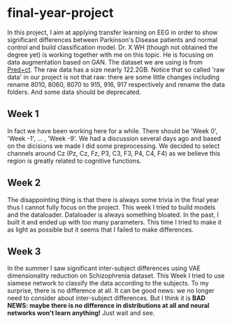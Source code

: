 # final-year-project
In this project, I aim at applying transfer learning on EEG in order to show significant differences between Parkinson's Disease patients and normal control and build classification model. 
Dr. X WH (though not obtained the degree yet) is working together with me on this topic. 
He is focusing on data augmentation based on GAN. 
The dataset we are using is from [Pred+ct](http://predict.cs.unm.edu/). 
The raw data has a size nearly 122.2GB. 
Notice that so called 'raw data' in our project is not that raw: there are some little changes including rename 8010, 8060, 8070 to 915, 916, 917 respectively and rename the data folders. 
And some data should be deprecated.

## Week 1
In fact we have been working here for a while. 
There should be 'Week 0', 'Week -1', ... , 'Week -9'.
We had a discussion several days ago and based on the dicisions we made I did some preprocessing.
We decided to select channels around Cz (Pz, Cz, Fz, P3, C3, F3, P4, C4, F4) as we believe this region is greatly related to cognitive functions.

## Week 2
The disappointing thing is that there is always some trivia in the final year thus I cannot fully focus on the project. 
This week I tried to build models and the dataloader. 
Dataloader is always something bloated. 
In the past, I built it and ended up with too many parameters. 
This time I tried to make it as light as possible but it seems that I failed to make differences.

## Week 3
In the summer I saw significant inter-subject differences using VAE dimensionality reduction on Schizophrenia dataset.
This Week I tried to use siamese network to classify the data according to the subjects.
To my surprise, there is no difference at all.
It can be good news: we no longer need to consider about inter-subject differences.
But I think it is **BAD NEWS: maybe there is no difference in distributions at all and neural networks won't learn anything!**
Just wait and see.
